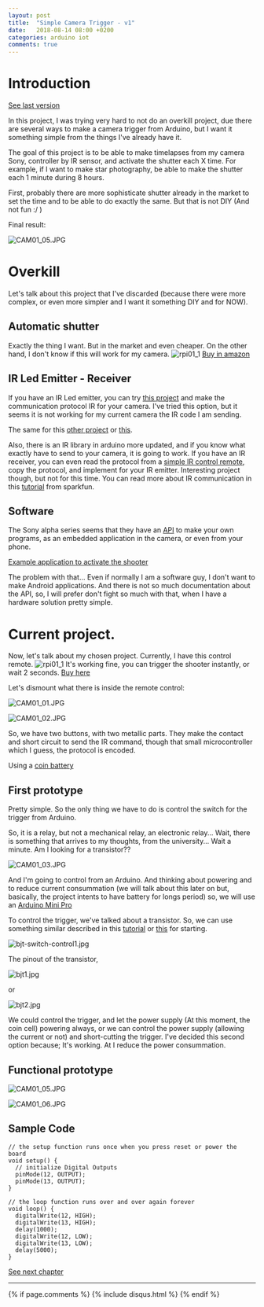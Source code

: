 ```yaml
---
layout: post
title:  "Simple Camera Trigger - v1"
date:   2018-08-14 08:00 +0200
categories: arduino iot
comments: true
---
```


# Introduction

[See last version](https://aherrero.github.io/arduino/iot/2018/08/23/SimpleCameraTrigger-v3.html)

In this project, I was trying very hard to not do an overkill project, due there are several ways to make a camera trigger from Arduino, but I want it something simple from the things I've already have it.

The goal of this project is to be able to make timelapses from my camera Sony, controller by IR sensor, and activate the shutter each X time. For example, if I want to make star photography, be able to make the shutter each 1 minute during 8 hours.

First, probably there are more sophisticate shutter already in the market to set the time and to be able to do exactly the same. But that is not DIY (And not fun :/ )

Final result:

![CAM01_05.JPG](/assets/cam01/CAM01_05.JPG)

# Overkill
Let's talk about this project that I've discarded (because there were more complex, or even more simpler and I want it something DIY and for NOW).

## Automatic shutter
Exactly the thing I want. But in the market and even cheaper.
On the other hand, I don't know if this will work for my camera.
![rpi01_1](/assets/cam01/amazon1.jpg)
[Buy in amazon](https://www.amazon.fr/S2-D%C3%A9clencheur-T%C3%A9l%C3%A9commande-obturateur-RX100II/dp/B06ZYKWL8M/ref=sr_1_3?ie=UTF8&qid=1534395448&sr=8-3&keywords=telecommande+sony+camera)

## IR Led Emitter - Receiver
If you have an IR Led emitter, you can try [this project](https://www.instructables.com/id/Simple-Arduino-Camera-Trigger/) and make the communication protocol IR for your camera. I've tried this option, but it seems it is not working for my current camera the IR code I am sending.

The same for this [other project](http://www.righto.com/2009/08/multi-protocol-infrared-remote-library.html) or [this](https://www.instructables.com/id/Arduino-Based-IR-Translator-SONY/).

Also, there is an IR library in arduino more updated, and if you know what exactly have to send to your camera, it is going to work. If you have an IR receiver, you can even read the protocol from a [simple IR control remote](https://www.amazon.fr/IR-Telecommande-TOOGOO-Cameras-Compact/dp/B01G37SVXG/ref=sr_1_2?ie=UTF8&qid=1534395448&sr=8-2&keywords=telecommande+sony+camera), copy the protocol, and implement for your IR emitter.
Interesting project though, but not for this time.
You can read more about IR communication in this [tutorial](https://learn.sparkfun.com/tutorials/ir-communication) from sparkfun.

## Software
The Sony alpha series seems that they have an [API](https://developer.sony.com/file/download/sony-camera-remote-api-beta-sdk/) to make your own programs, as an embedded application in the camera, or even from your phone.

[Example application to activate the shooter](https://www.playmemoriescameraapps.com/portal/usbdetail.php?eid=IS9104-NPIA09014_00-C10005)

The problem with that... Even if normally I am a software guy, I don't want to make Android applications. And there is not so much documentation about the API, so, I will prefer don't fight so much with that, when I have a hardware solution pretty simple.

# Current project.
Now, let's talk about my chosen project.
Currently, I have this control remote.
![rpi01_1](/assets/cam01/amazon2.jpg)
It's working fine, you can trigger the shooter instantly, or wait 2 seconds.
[Buy here](https://www.amazon.fr/IR-Telecommande-TOOGOO-Cameras-Compact/dp/B01G37SVXG/ref=sr_1_2?ie=UTF8&qid=1534395448&sr=8-2&keywords=telecommande+sony+camera)

Let's dismount what there is inside the remote control:

![CAM01_01.JPG](/assets/cam01/CAM01_01.JPG)

![CAM01_02.JPG](/assets/cam01/CAM01_02.JPG)

So, we have two buttons, with two metallic parts. They make the contact and short circuit to send the IR command, though that small microcontroller which I guess, the protocol is encoded.

Using a [coin battery](http://data.energizer.com/pdfs/cr2025.pdf)

## First prototype

Pretty simple. So the only thing we have to do is control the switch for the trigger from Arduino.

So, it is a relay, but not a mechanical relay, an electronic relay... Wait, there is something that arrives to my thoughts, from the university... Wait a minute. Am I looking for a transistor??

![CAM01_03.JPG](/assets/cam01/CAM01_03.JPG)

And I'm going to control from an Arduino. And thinking about powering and to reduce current consummation (we will talk about this later on but, basically, the project intents to have battery for longs period) so, we will use an [Arduino Mini Pro](https://learn.sparkfun.com/tutorials/using-the-arduino-pro-mini-33v)

To control the trigger, we've talked about a transistor. So, we can use something similar described in this [tutorial](https://hackaday.com/2017/09/07/switching-from-relays-to-bipolar-junction-transistors/) or [this](https://www.hackster.io/Arduino_Scuola/how-to-use-bjts-9461d6) for starting.

![bjt-switch-control1.jpg](/assets/cam01/bjt-switch-control1.jpg)

The pinout of the transistor,

![bjt1.jpg](/assets/cam01/bjt1.jpg)

or

![bjt2.jpg](/assets/cam01/bjt2.jpg)

We could control the trigger, and let the power supply (At this moment, the coin cell) powering always, or we can control the power supply (allowing the current or not) and short-cutting the trigger. I've decided this second option because; It's working. At I reduce the power consummation.

## Functional prototype

![CAM01_05.JPG](/assets/cam01/CAM01_05.JPG)

![CAM01_06.JPG](/assets/cam01/CAM01_06.JPG)

## Sample Code

    // the setup function runs once when you press reset or power the board
    void setup() {
      // initialize Digital Outputs
      pinMode(12, OUTPUT);
      pinMode(13, OUTPUT);
    }

    // the loop function runs over and over again forever
    void loop() {
      digitalWrite(12, HIGH);
      digitalWrite(13, HIGH);
      delay(1000);
      digitalWrite(12, LOW);
      digitalWrite(13, LOW);
      delay(5000);
    }

[See next chapter](https://aherrero.github.io/arduino/iot/2018/08/16/SimpleCameraTrigger-v2.html)

***

{% if page.comments %}
{% include disqus.html %}
{% endif %}
